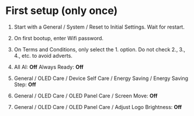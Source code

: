 # First setup (only once)

1. Start with a General / System / Reset to Initial Settings. Wait for restart.
2. On first bootup, enter Wifi password.
3. On Terms and Conditions, only select the 1. option. Do not check 2., 3., 4., etc. to avoid adverts.

4. All AI: **Off**
   Always Ready: **Off**
5. General / OLED Care / Device Self Care / Energy Saving / Energy Saving Step: **Off**
6. General / OLED Care / OLED Panel Care / Screen Move: **Off**
7. General / OLED Care / OLED Panel Care / Adjust Logo Brightness: **Off**



